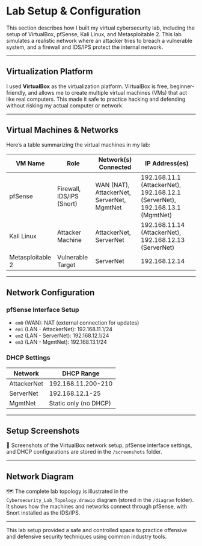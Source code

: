 # Lab Setup & Configuration

This section describes how I built my virtual cybersecurity lab, including the setup of VirtualBox, pfSense, Kali Linux, and Metasploitable 2. This lab simulates a realistic network where an attacker tries to breach a vulnerable system, and a firewall and IDS/IPS protect the internal network.  

---

## Virtualization Platform

I used **VirtualBox** as the virtualization platform. VirtualBox is free, beginner-friendly, and allows me to create multiple virtual machines (VMs) that act like real computers. This made it safe to practice hacking and defending without risking my actual computer or network.  

---

## Virtual Machines & Networks

Here’s a table summarizing the virtual machines in my lab:  

| VM Name         | Role                     | Network(s) Connected              | IP Address(es)                  |
|-----------------|--------------------------|----------------------------------|---------------------------------|
| pfSense         | Firewall, IDS/IPS (Snort) | WAN (NAT), AttackerNet, ServerNet, MgmtNet | 192.168.11.1 (AttackerNet), 192.168.12.1 (ServerNet), 192.168.13.1 (MgmtNet) |
| Kali Linux      | Attacker Machine         | AttackerNet, ServerNet           | 192.168.11.14 (AttackerNet), 192.168.12.13 (ServerNet) |
| Metasploitable 2| Vulnerable Target        | ServerNet                        | 192.168.12.14                   |

---

## Network Configuration

### pfSense Interface Setup

- `em0` (WAN): NAT (external connection for updates)  
- `em1` (LAN - AttackerNet): 192.168.11.1/24  
- `em2` (LAN - ServerNet): 192.168.12.1/24  
- `em3` (LAN - MgmtNet): 192.168.13.1/24  

### DHCP Settings

| Network         | DHCP Range                |
|-----------------|--------------------------|
| AttackerNet     | 192.168.11.200-210       |
| ServerNet       | 192.168.12.1-25          |
| MgmtNet         | Static only (no DHCP)    |

---

## Setup Screenshots

📸 Screenshots of the VirtualBox network setup, pfSense interface settings, and DHCP configurations are stored in the `/screenshots` folder.  

---

## Network Diagram

🗺 The complete lab topology is illustrated in the `Cybersecurity_Lab_Topology.drawio` diagram (stored in the `/diagram` folder). It shows how the machines and networks connect through pfSense, with Snort installed as the IDS/IPS.  

---

This lab setup provided a safe and controlled space to practice offensive and defensive security techniques using common industry tools.  

